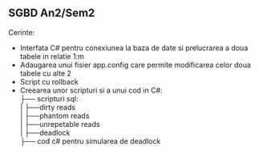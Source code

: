 ## SGBD An2/Sem2

Cerinte:<br/>
- Interfata C# pentru conexiunea la baza de date si prelucrarea a doua tabele in relatie 1:m<br/>
- Adaugarea unui fisier app.config care permite modificarea celor doua tabele cu alte 2<br/>
- Script cu rollback<br/>
- Creearea unor scripturi si a unui cod in C#:<br/>
	├── scripturi sql:<br/>
	|	├──dirty reads<br/>
	|	├──phantom reads<br/>
	|	├──unrepetable reads<br/>
	|	├──deadlock<br/>
	├── cod c# pentru simularea de deadlock<br/>


